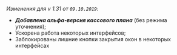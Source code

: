_Изменения для v 1.31 от `09.10.2019`_:
- ***Добавлена альфа-версия кассового плана*** (без режима уточнения);
- Ускорена работа некоторых интерфейсов;
- Заблокированы лишние кнопки закрытия окон в некоторых интерфейсах
